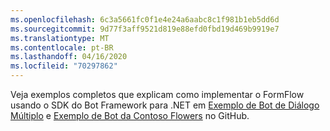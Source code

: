 ```yaml
---
ms.openlocfilehash: 6c3a5661fc0f1e4e24a6aabc8c1f981b1eb5dd6d
ms.sourcegitcommit: 9d77f3aff9521d819e88efd0fbd19d469b9919e7
ms.translationtype: MT
ms.contentlocale: pt-BR
ms.lasthandoff: 04/16/2020
ms.locfileid: "70297862"
---
```

Veja exemplos completos que explicam como implementar o FormFlow usando o SDK do Bot Framework para .NET em <a href="https://aka.ms/v3-cs-core-multiDialogs" target="_blank">Exemplo de Bot de Diálogo Múltiplo</a> e <a href="https://aka.ms/v3-cs-demo-contosoFlowers" target="_blank">Exemplo de Bot da Contoso Flowers</a> no GitHub.

